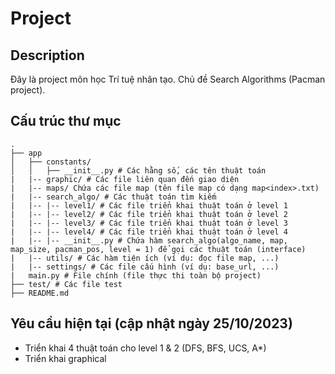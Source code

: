 # Project

## Description

Đây là project môn học Trí tuệ nhân tạo. Chủ đề Search Algorithms (Pacman project).

## Cấu trúc thư mục

```
.
├── app
│   ├── constants/
│   │   ├── __init__.py # Các hằng số, các tên thuật toán
|   |-- graphic/ # Các file liên quan đến giao diện
|   |-- maps/ Chứa các file map (tên file map có dạng map<index>.txt)
|   |-- search_algo/ # Các thuật toán tìm kiếm
|   |-- |-- level1/ # Các file triển khai thuật toán ở level 1
|   |-- |-- level2/ # Các file triển khai thuật toán ở level 2
|   |-- |-- level3/ # Các file triển khai thuật toán ở level 3
|   |-- |-- level4/ # Các file triển khai thuật toán ở level 4
|   |-- |-- __init__.py # Chứa hàm search_algo(algo_name, map, map_size, pacman_pos, level = 1) để gọi các thuật toán (interface)
|   |-- utils/ # Các hàm tiện ích (ví dụ: đọc file map, ...)
|   |-- settings/ # Các file cấu hình (ví dụ: base_url, ...)
|   main.py # File chính (file thực thi toàn bộ project)
├── test/ # Các file test
├── README.md

```

## Yêu cầu hiện tại (cập nhật ngày 25/10/2023)

- Triển khai 4 thuật toán cho level 1 & 2 (DFS, BFS, UCS, A\*)
- Triển khai graphical
